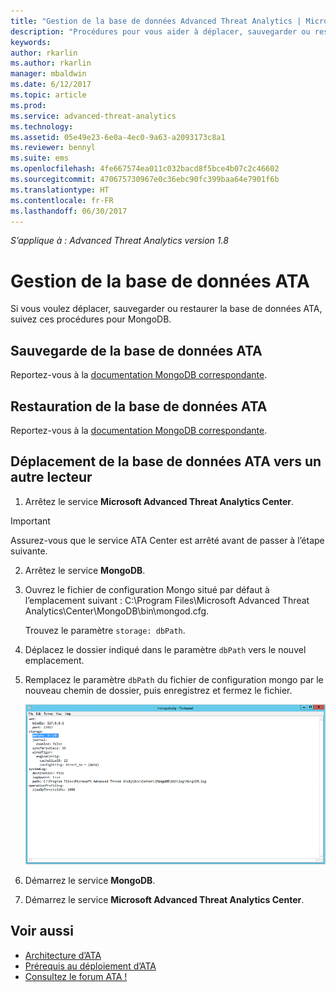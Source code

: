 ```yaml
---
title: "Gestion de la base de données Advanced Threat Analytics | Microsoft Docs"
description: "Procédures pour vous aider à déplacer, sauvegarder ou restaurer la base de données ATA."
keywords: 
author: rkarlin
ms.author: rkarlin
manager: mbaldwin
ms.date: 6/12/2017
ms.topic: article
ms.prod: 
ms.service: advanced-threat-analytics
ms.technology: 
ms.assetid: 05e49e23-6e0a-4ec0-9a63-a2093173c8a1
ms.reviewer: bennyl
ms.suite: ems
ms.openlocfilehash: 4fe667574ea011c032bacd8f5bce4b07c2c46602
ms.sourcegitcommit: 470675730967e0c36ebc90fc399baa64e7901f6b
ms.translationtype: HT
ms.contentlocale: fr-FR
ms.lasthandoff: 06/30/2017
---
```

*S’applique à : Advanced Threat Analytics version 1.8*



# Gestion de la base de données ATA
<a id="ata-database-management" class="xliff"></a>
Si vous voulez déplacer, sauvegarder ou restaurer la base de données ATA, suivez ces procédures pour MongoDB.

## Sauvegarde de la base de données ATA
<a id="backing-up-the-ata-database" class="xliff"></a>
Reportez-vous à la [documentation MongoDB correspondante](http://docs.mongodb.org/manual/administration/backup/).

## Restauration de la base de données ATA
<a id="restoring-the-ata-database" class="xliff"></a>
Reportez-vous à la [documentation MongoDB correspondante](http://docs.mongodb.org/manual/administration/backup/).

## Déplacement de la base de données ATA vers un autre lecteur
<a id="moving-the-ata-database-to-another-drive" class="xliff"></a>

1.  Arrêtez le service **Microsoft Advanced Threat Analytics Center**.
> [!Important] 
> Assurez-vous que le service ATA Center est arrêté avant de passer à l’étape suivante.

2.  Arrêtez le service **MongoDB**.

3.  Ouvrez le fichier de configuration Mongo situé par défaut à l’emplacement suivant : C:\Program Files\Microsoft Advanced Threat Analytics\Center\MongoDB\bin\mongod.cfg.

    Trouvez le paramètre `storage: dbPath`.

4.  Déplacez le dossier indiqué dans le paramètre `dbPath` vers le nouvel emplacement.

5.  Remplacez le paramètre `dbPath` du fichier de configuration mongo par le nouveau chemin de dossier, puis enregistrez et fermez le fichier.

    ![Modifier l’image de configuration MongoDB](media/ATA-mongoDB-moveDB.png)

6.  Démarrez le service **MongoDB**.

7. Démarrez le service **Microsoft Advanced Threat Analytics Center**.

## Voir aussi
<a id="see-also" class="xliff"></a>
- [Architecture d’ATA](ata-architecture.md)
- [Prérequis au déploiement d’ATA](ata-prerequisites.md)
- [Consultez le forum ATA !](https://social.technet.microsoft.com/Forums/security/home?forum=mata)

